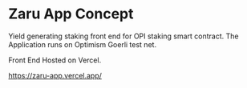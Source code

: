 # Zaru App Concept

Yield generating staking front end for OPI staking smart contract. The Application runs on Optimism Goerli test net. 

Front End Hosted on Vercel.

https://zaru-app.vercel.app/
